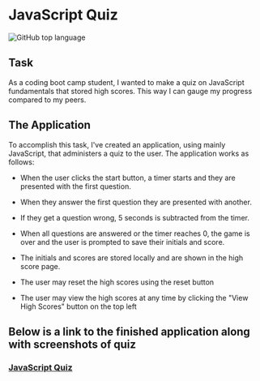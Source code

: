 # JavaScript Quiz

![GitHub top language](https://img.shields.io/github/languages/top/Israel-Molestina/javascript-quiz)

## Task

As a coding boot camp student, I wanted to make a quiz on JavaScript fundamentals that stored high scores. This way I can gauge my progress compared to my peers.

## The Application

To accomplish this task, I've created an application, using mainly JavaScript, that administers a quiz to the user. The application works as follows:

* When the user clicks the start button, a timer starts and they are presented with the first question.

* When they answer the first question they are presented with another.

* If they get a question wrong, 5 seconds is subtracted from the timer.

* When all questions are answered or the timer reaches 0, the game is over and the user is prompted to save their initials and score.

* The initials and scores are stored locally and are shown in the high score page.

* The user may reset the high scores using the reset button

* The user may view the high scores at any time by clicking the "View High Scores" button on the top left

## Below is a link to the finished application along with screenshots of quiz

### [JavaScript Quiz](https://israel-molestina.github.io/javascript-quiz/)
